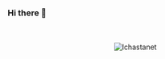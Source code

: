 ### Hi there 👋
<br>

<p align="center">&nbsp;<img align="center" src="https://github-readme-stats.vercel.app/api/top-langs?username=lchastanet&show_icons=true&locale=en&hide=html,css,scss,twig&theme=tokyonight" alt="lchastanet" /></p>
